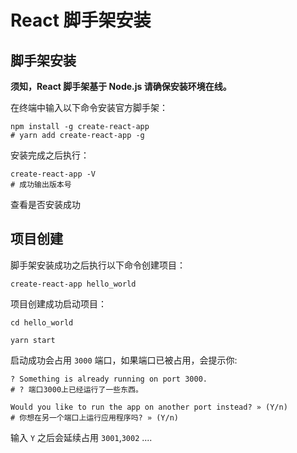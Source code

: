 # React 脚手架安装

## 脚手架安装

**须知，React 脚手架基于 Node.js 请确保安装环境在线。**

在终端中输入以下命令安装官方脚手架：

```shell
npm install -g create-react-app
# yarn add create-react-app -g
```

安装完成之后执行：

```shell
create-react-app -V
# 成功输出版本号
```

查看是否安装成功

## 项目创建

脚手架安装成功之后执行以下命令创建项目：

```shell
create-react-app hello_world
```

项目创建成功启动项目：

```shell
cd hello_world

yarn start
```

启动成功会占用 `3000` 端口，如果端口已被占用，会提示你:

```shell
? Something is already running on port 3000.
# ? 端口3000上已经运行了一些东西。

Would you like to run the app on another port instead? » (Y/n)
# 你想在另一个端口上运行应用程序吗? » (Y/n)
```

输入 `Y` 之后会延续占用 `3001`,`3002` ....
